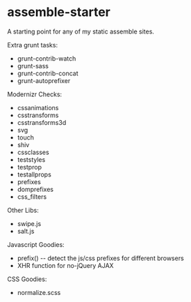 assemble-starter
================

A starting point for any of my static assemble sites.

Extra grunt tasks:

* grunt-contrib-watch
* grunt-sass
* grunt-contrib-concat
* grunt-autoprefixer

Modernizr Checks:

* cssanimations
* csstransforms
* csstransforms3d
* svg
* touch
* shiv
* cssclasses
* teststyles
* testprop
* testallprops
* prefixes
* domprefixes
* css_filters

Other Libs:

* swipe.js
* salt.js

Javascript Goodies:

* prefix() -- detect the js/css prefixes for different browsers
* XHR function for no-jQuery AJAX

CSS Goodies:

* normalize.scss